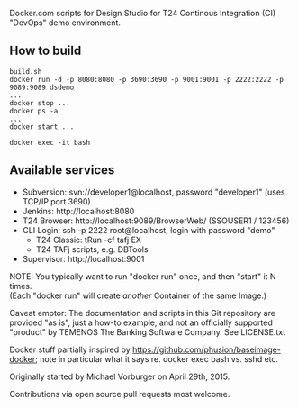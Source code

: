 Docker.com scripts for Design Studio for T24 Continous Integration (CI) "DevOps" demo environment.

## How to build

    build.sh
    docker run -d -p 8080:8080 -p 3690:3690 -p 9001:9001 -p 2222:2222 -p 9089:9089 dsdemo
    ...
    docker stop ...
    docker ps -a
    ...
    docker start ...
    
    docker exec -it bash

## Available services
* Subversion: svn://developer1@localhost, password "developer1" (uses TCP/IP port 3690)
* Jenkins: http://localhost:8080
* T24 Browser: http://localhost:9089/BrowserWeb/ (SSOUSER1 / 123456)
* CLI Login: ssh -p 2222 root@localhost, login with password "demo"
  * T24 Classic: tRun -cf tafj EX
  * T24 TAFj scripts, e.g. DBTools
* Supervisor: http://localhost:9001

NOTE: You typically want to run "docker run" once, and then "start" it N times.  
(Each "docker run" will create _another_ Container of the same Image.)

Caveat emptor: The documentation and scripts in this Git repository are provided "as is",
just a how-to example, and not an officially supported "product" by 
TEMENOS The Banking Software Company.  See LICENSE.txt

Docker stuff partially inspired by https://github.com/phusion/baseimage-docker;
note in particular what it says re. docker exec bash vs. sshd etc.

Originally started by Michael Vorburger on April 29th, 2015.

Contributions via open source pull requests most welcome.
